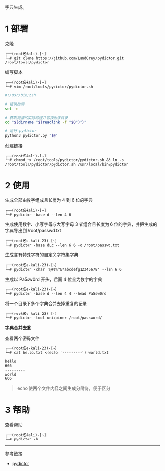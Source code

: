 字典生成。

# 1 部署

克隆

```shell
┌──(root㉿kali)-[~]
└─# git clone https://github.com/LandGrey/pydictor.git /root/tools/pydictor
```

编写脚本

```shell
┌──(root㉿kali)-[~]
└─# vim /root/tools/pydictor/pydictor.sh
```

```sh
#!/usr/bin/zsh

# 错误检测
set -e

# 获取链接的实际路径并切换到该目录
cd "$(dirname "$(readlink -f "$0")")"

# 运行 pydictor
python3 pydictor.py "$@"
```

创建链接

```shell
┌──(root㉿kali)-[~]
└─# chmod +x /root/tools/pydictor/pydictor.sh && ln -s /root/tools/pydictor/pydictor.sh /usr/local/bin/pydictor
```

# 2 使用

生成全部由数字组成且长度为 4 到 6 位的字典 

```shell
┌──(root㉿kali)-[~]
└─# pydictor -base d --len 4 6
```

生成使用数字、小写字母与大写字母 3 者组合且长度为 6 位的字典，并把生成的字典导出到 /root/passwd.txt

```shell
┌──(root㉿a-kali-23)-[~]
└─# pydictor -base dLc --len 6 6 -o /root/passwd.txt
```

生成含有特殊字符的自定义字符集字典

```shell
┌──(root㉿a-kali-23)-[~]
└─# pydictor -char '@#$%^&*abcdefg12345678' --len 6 6
```

生成以 Pa5sw0rd 开头，后面 4 位全为数字的字典

```shell
┌──(root㉿a-kali-23)-[~]
└─# pydictor -base d --len 4 4 --head Pa5sw0rd
```

将一个目录下多个字典合并去掉重复的记录

```shell
┌──(root㉿a-kali-23)-[~]
└─# pydictor -tool uniqbiner /root/password/
```

**字典合并去重**

查看两个密码文件

```shell
┌──(root㉿a-kali-23)-[~]
└─# cat hello.txt <(echo '---------') world.txt
```

```
hello
666
---------
world
666
```

> echo 使两个文件内容之间生成分隔符，便于区分

# 3 帮助

查看帮助

```shell
┌──(root㉿kali)-[~]
└─# pydictor -h
```

---

参考链接

- [pydictor](https://github.com/LandGrey/pydictor)
